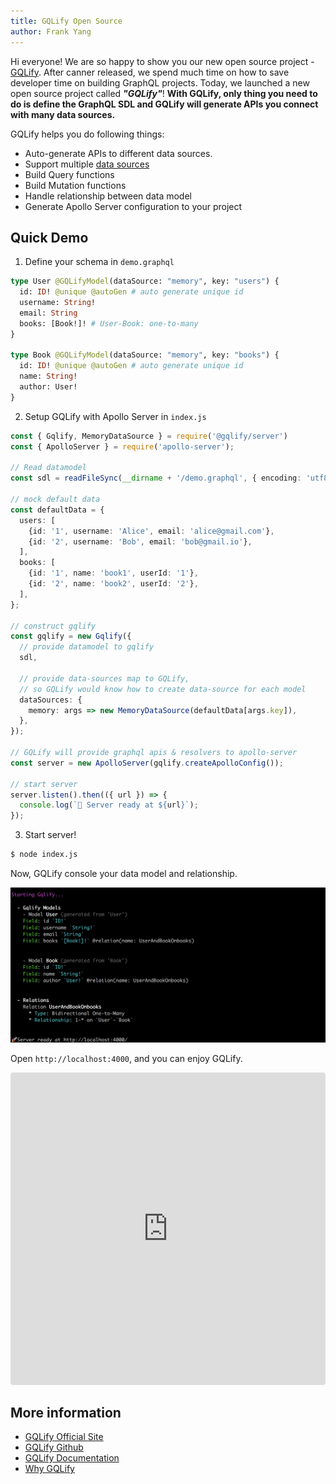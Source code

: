```yaml
---
title: GQLify Open Source
author: Frank Yang
---
```


Hi everyone! We are so happy to show you our new open source project - [GQLify](https://www.gqlify.com). After canner released, we spend much time on how to save developer time on building GraphQL projects. Today, we launched a new open source project called ***"GQLify"***! **With GQLify, only thing you need to do is define the GraphQL SDL and GQLify will generate APIs you connect with many data sources.**

GQLify helps you do following things:
* Auto-generate APIs to different data sources.
* Support multiple [data sources](https://www.gqlify.com/docs/data-source-overview)
* Build Query functions
* Build Mutation functions
* Handle relationship between data model
* Generate Apollo Server configuration to your project

## Quick Demo

1. Define your schema in `demo.graphql`

```graphql
type User @GQLifyModel(dataSource: "memory", key: "users") {
  id: ID! @unique @autoGen # auto generate unique id
  username: String!
  email: String
  books: [Book!]! # User-Book: one-to-many
}

type Book @GQLifyModel(dataSource: "memory", key: "books") {
  id: ID! @unique @autoGen # auto generate unique id
  name: String!
  author: User!
}
```

2. Setup GQLify with Apollo Server in `index.js`

```typescript
const { Gqlify, MemoryDataSource } = require('@gqlify/server')
const { ApolloServer } = require('apollo-server');

// Read datamodel
const sdl = readFileSync(__dirname + '/demo.graphql', { encoding: 'utf8' });

// mock default data
const defaultData = {
  users: [
    {id: '1', username: 'Alice', email: 'alice@gmail.com'},
    {id: '2', username: 'Bob', email: 'bob@gmail.io'},
  ],
  books: [
    {id: '1', name: 'book1', userId: '1'},
    {id: '2', name: 'book2', userId: '2'},
  ],
};

// construct gqlify
const gqlify = new Gqlify({
  // provide datamodel to gqlify
  sdl,

  // provide data-sources map to GQLify,
  // so GQLify would know how to create data-source for each model
  dataSources: {
    memory: args => new MemoryDataSource(defaultData[args.key]),
  },
});

// GQLify will provide graphql apis & resolvers to apollo-server
const server = new ApolloServer(gqlify.createApolloConfig());

// start server
server.listen().then(({ url }) => {
  console.log(`🚀 Server ready at ${url}`);
});
```

3. Start server!

```bash
$ node index.js
```

Now, GQLify console your data model and relationship.

![start image](/blog/gqlify-alpha/start.png)

Open `http://localhost:4000`, and you can enjoy GQLify.

<iframe src="https://codesandbox.io/embed/p7wqo43zpx?module=%2Fdatamodel.graphql" style="width:100%; height:500px; border:0; border-radius: 4px; overflow:hidden;" sandbox="allow-modals allow-forms allow-popups allow-scripts allow-same-origin"></iframe>

## More information

* [GQLify Official Site](https://www.gqlify.com)
* [GQLify Github](https://github.com/Canner/gqlify)
* [GQLify Documentation](https://www.gqlify.com/docs/intro.html)
* [Why GQLify](https://www.gqlify.com/docs/why-gqlify)
